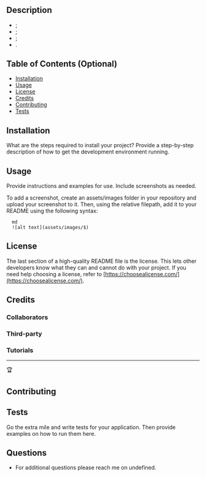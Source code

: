 # 
  # <Your-Project-Title>


  ## Description
  
  - ;
  - ;
  - ;
  - .
  

  ## Table of Contents (Optional)
    
  - [Installation](#installation)
  - [Usage](#usage)
  - [License](#license)
  - [Credits](#credits)
  - [Contributing](#contributing)
  - [Tests](#tests)
  

  ## Installation
  
  What are the steps required to install your project? Provide a step-by-step description of how to get the development environment running.
  

  ## Usage
  
  Provide instructions and examples for use. Include screenshots as needed.
  
  To add a screenshot, create an assets/images folder in your repository and upload your screenshot to it. Then, using the relative filepath, add it to your README using the following syntax:
  
      md
      ![alt text](assets/images/$)
      
  
  ## License
  
  The last section of a high-quality README file is the license. This lets other developers know what they can and cannot do with your project. If you need help choosing a license, refer to [https://choosealicense.com/](https://choosealicense.com/).
  

  ## Credits
  
  ### Collaborators
  
  ### Third-party
  
  ### Tutorials
  
  
  ---
  
  🏆 
  
  ## Contributing

  ## Tests
  
  Go the extra mile and write tests for your application. Then provide examples on how to run them here.

  ## Questions
  - For additional questions please reach me on undefined.

